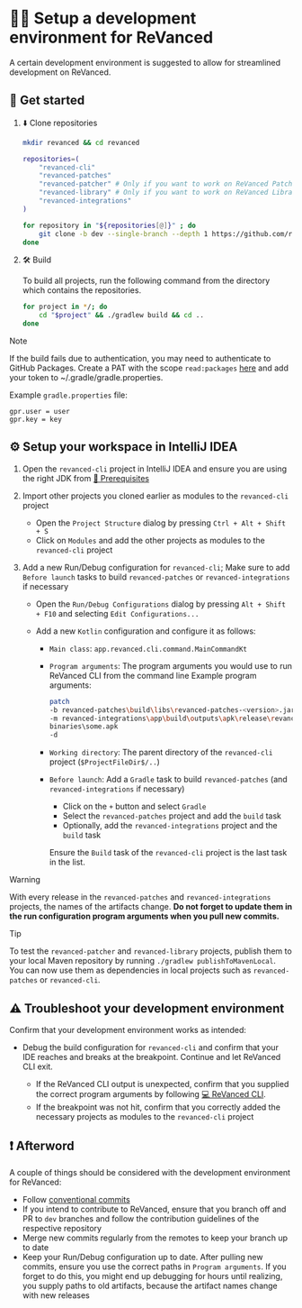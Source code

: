 # 👨‍💻 Setup a development environment for ReVanced

A certain development environment is suggested to allow for streamlined development on ReVanced.

## 🚀 Get started

1. ⬇️ Clone repositories
    
    ```bash
    mkdir revanced && cd revanced
    
    repositories=(
        "revanced-cli"
        "revanced-patches"
        "revanced-patcher" # Only if you want to work on ReVanced Patcher
        "revanced-library" # Only if you want to work on ReVanced Library
        "revanced-integrations"
    )
    
    for repository in "${repositories[@]}" ; do
        git clone -b dev --single-branch --depth 1 https://github.com/revanced/$repository
    done
    ```

2. 🛠️ Build
    
    To build all projects, run the following command from the directory which contains the repositories.
    
    ```bash
    for project in */; do
        cd "$project" && ./gradlew build && cd ..
    done
    ```
    
> [!NOTE]
> If the build fails due to authentication, you may need to authenticate to GitHub Packages.
> Create a PAT with the scope `read:packages` [here](https://github.com/settings/tokens/new?scopes=read:packages&description=ReVanced) and add your token to ~/.gradle/gradle.properties.
>
> Example `gradle.properties` file:
>
> ```properties
> gpr.user = user
> gpr.key = key
> ```

## ⚙️ Setup your workspace in IntelliJ IDEA

1. Open the `revanced-cli` project in IntelliJ IDEA and ensure you are using the right JDK from [💼 Prerequisites](0_prerequisites.md)
2. Import other projects you cloned earlier as modules to the `revanced-cli` project

   - Open the `Project Structure` dialog by pressing `Ctrl + Alt + Shift + S`
   - Click on `Modules` and add the other projects as modules to the `revanced-cli` project

3. Add a new Run/Debug configuration for `revanced-cli`; Make sure to add `Before launch` tasks to build `revanced-patches` or `revanced-integrations` if necessary

   - Open the `Run/Debug Configurations` dialog by pressing `Alt + Shift + F10` and selecting `Edit Configurations...`
   - Add a new `Kotlin` configuration and configure it as follows:

     - `Main class`: `app.revanced.cli.command.MainCommandKt`
     - `Program arguments`: The program arguments you would use to run ReVanced CLI from the command line
       Example program arguments:

       ```sh
       patch
       -b revanced-patches\build\libs\revanced-patches-<version>.jar
       -m revanced-integrations\app\build\outputs\apk\release\revanced-integrations-<version>.apk
       binaries\some.apk
       -d
       ```

     - `Working directory`: The parent directory of the `revanced-cli` project (`$ProjectFileDir$/..`)
     - `Before launch`: Add a `Gradle` task to build `revanced-patches` (and `revanced-integrations` if necessary)

       - Click on the `+` button and select `Gradle`
       - Select the `revanced-patches` project and add the `build` task
       - Optionally, add the `revanced-integrations` project and the `build` task

       Ensure the `Build` task of the `revanced-cli` project is the last task in the list.

> [!WARNING]  
> With every release in the `revanced-patches` and `revanced-integrations` projects, the names of the artifacts change.
> **Do not forget to update them in the run configuration program arguments when you pull new commits.**

> [!TIP]  
> To test the `revanced-patcher` and `revanced-library` projects, publish them to your local Maven repository
> by running `./gradlew publishToMavenLocal`.  
> You can now use them as dependencies in local projects such as `revanced-patches` or `revanced-cli`.

## ⚠️ Troubleshoot your development environment

Confirm that your development environment works as intended:

- Debug the build configuration for `revanced-cli` and confirm that your IDE reaches and breaks at the breakpoint. Continue and let ReVanced CLI exit.

  - If the ReVanced CLI output is unexpected, confirm that you supplied the correct program arguments by following [💻 ReVanced CLI](/docs/revanced-cli).
  - If the breakpoint was not hit, confirm that you correctly added the necessary projects as modules to the `revanced-cli` project

## ❗ Afterword

A couple of things should be considered with the development environment for ReVanced:

- Follow [conventional commits](https://www.conventionalcommits.org/en/v1.0.0/)
- If you intend to contribute to ReVanced, ensure that you branch off and PR to `dev` branches and follow the contribution guidelines of the respective repository
- Merge new commits regularly from the remotes to keep your branch up to date
- Keep your Run/Debug configuration up to date. After pulling new commits, ensure you use the correct paths in `Program arguments`. If you forget to do this, you might end up debugging for hours until realizing, you supply paths to old artifacts, because the artifact names change with new releases
